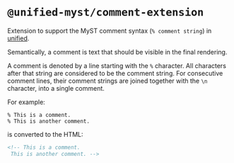 # `@unified-myst/comment-extension`

Extension to support the MyST comment syntax (`% comment string`) in [unified](https://unifiedjs.com/).

Semantically, a comment is text that should be visible in the final rendering.

A comment is denoted by a line starting with the `%` character.
All characters after that string are considered to be the comment string.
For consecutive comment lines, their comment strings are joined together with the `\n` character, into a single comment.

For example:

```
% This is a comment.
% This is another comment.
```

is converted to the HTML:

```html
<!-- This is a comment.
 This is another comment. -->
```
